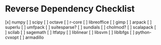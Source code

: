 Reverse Dependency Checklist
============================

[x] numpy
[ ] scipy
[ ] octave
[ ] r-core
[ ] libreoffice
[ ] gimp
[ ] arpack
[ ] superlu
[ ] umfpack
[ ] suitesparse?
[ ] sundials
[ ] cholmod?
[ ] scalapack
[ ] scilab
[ ] sagemath
[ ] ltfatpy
[ ] liblinear
[ ] libsvm
[ ] liblbfgs
[ ] python-cvxopt
[ ] armadillo
